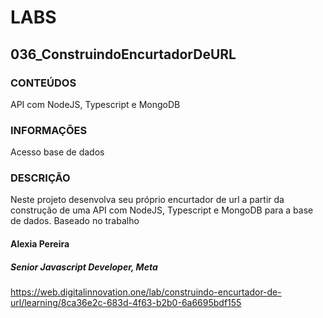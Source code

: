 # LABS

## 036_ConstruindoEncurtadorDeURL

### CONTEÚDOS

 API com NodeJS, Typescript e MongoDB

### INFORMAÇÕES

Acesso base de dados

### DESCRIÇÃO 

Neste projeto desenvolva seu próprio encurtador de url a partir da construção de uma API com NodeJS, Typescript e MongoDB para a base de dados.
Baseado no trabalho 

#### Alexia Pereira
##### Senior Javascript Developer, Meta

https://web.digitalinnovation.one/lab/construindo-encurtador-de-url/learning/8ca36e2c-683d-4f63-b2b0-6a6695bdf155
